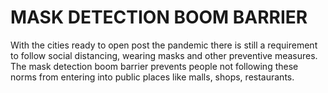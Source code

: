 # MASK DETECTION BOOM BARRIER

With the cities ready to open post the pandemic there is still a requirement to follow social distancing, wearing masks and other preventive measures. The mask detection boom barrier prevents people not following these norms from entering into public places like malls, shops, restaurants.


